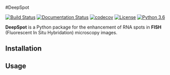 #DeepSpot

[![Build Status](https://travis-ci.com/fish-quant/big-fish.svg?branch=master)](https://travis-ci.com/fish-quant/big-fish)
[![Documentation Status](https://readthedocs.org/projects/big-fish/badge/?version=latest)](https://big-fish.readthedocs.io/en/latest/?badge=latest)
[![codecov](https://codecov.io/gh/fish-quant/big-fish/branch/master/graph/badge.svg)](https://codecov.io/gh/fish-quant/big-fish)
[![License](https://img.shields.io/badge/license-BSD%203--Clause-green)](https://github.com/fish-quant/big-fish/blob/master/LICENSE)
[![Python 3.6](https://img.shields.io/badge/python-3.8-blue.svg)](https://www.python.org/downloads/release/python-360/)

**DeepSpot** is a Python package for the enhancement of RNA spots in **FISH** (Fluorescent In Situ Hybridation) microscopy images.

## Installation


## Usage

## 

